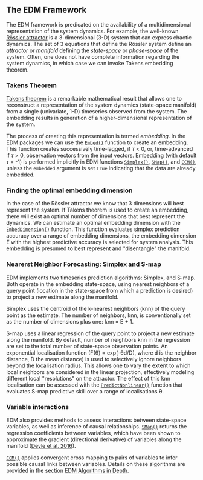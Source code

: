 ## The EDM Framework
The EDM framework is predicated on the availability of a multidimensional
representation of the system dynamics.  For example, the well-known
[Rössler attractor](https://en.wikipedia.org/wiki/R%C3%B6ssler_attractor)
is a 3-dimensional (3-D) system that can express chaotic dynamics.
The set of 3 equations that define the Rössler system define an _attractor_
or _manifold_ defining the _state-space_ or _phase-space_ of the system. 
Often, one does not have complete information regarding the system
dynamics, in which case we can invoke Takens embedding theorem.

### Takens Theorem
[Takens theorem](https://en.wikipedia.org/wiki/Takens%27s_theorem) 
is a remarkable mathematical result that allows one to reconstruct a
representation of the system dynamics (state-space manifold) from a
single (univariate, 1-D) timeseries observed from the system.  The embedding
results in generation of a higher-dimensional representation of the system.

The process of creating this representation is termed _embedding_.  In the
EDM packages we can use the [`Embed()`](../edm_functions/#embeddimension)
function to create an embedding.  This function creates successively
time-lagged, if _τ_ < 0, or, time-advanced if _τ_ > 0, observation vectors
from the input vectors.  Embedding (with default _τ_ = -1) is performed
implicitly in EDM functions [`Simplex()`](../edm_functions/#simplex),
[`SMap()`](../edm_functions/#smap), and [`CCM()`](../edm_functions/#ccm),
unless the `embedded` argument is set `True` indicating that the data are
already embedded.

<!--- ![lorenz-logo](imgs/Lorenz_logo.png){: style="height:200px;width:200px"}--->

### Finding the optimal embedding dimension
In the case of the Rössler attractor we know that 3 dimensions will
best represent the system.  If Takens theorem is used to create an
embedding, there will exist an optimal number of dimensions that best represent
the dynamics.  We can estimate an optimal embedding dimension with the
[`EmbedDimension()`](../edm_functions/#embeddimension) function.
This function evaluates simplex prediction accuracy over a range of embedding
dimensions, the embedding dimension E with the highest predictive accuracy is
selected for system analysis.  This embedding is presumed to best represent
and "disentangle" the manifold.

### Nearerst Neighbor Forecasting: Simplex and S-map
EDM implements two timeseries prediction algorithms: Simplex, and S-map.
Both operate in the embedding state-space, using nearest neighbors
of a query point (location in the state-space from which a prediction is
desired) to project a new estimate along the manifold.

Simplex uses the centroid of the k-nearest neighbors (knn) of the query
point as the estimate.  The number of neighbors, knn, is conventionally
set as the number of dimensions plus one: knn = E + 1. 

S-map uses a linear regression of the query point to project a new
estimate along the manifold.  By default, number of neighbors knn in the
regression are set to the total number of state-space observation points.
An exponential localisation function (F(θ) = exp(-θd/D), where d is the
neighbor distance, D the mean distance) is used to selectively ignore
neighbors beyond the localisation radius.  This allows one to vary the
extent to which local neighbors are considered in the linear projection,
effectively modeling different local "resolutions" on the attractor.
The effect of this knn localisation can be assessed with the
[`PredictNonlinear()`](../edm_functions/#predictnonlinear) function that
evaluates S-map predictive skill over a range of localisations θ.

### Variable interactions
EDM also provides methods to assess interactions between state-space
variables, as well as inference of causal relationships.
[`SMap()`](../edm_functions/#smap) returns the regression coefficients
between variables, which have been shown to approximate the gradient
(directional derivative) of variables along the manifold
([Deyle et al. 2016](https://royalsocietypublishing.org/doi/full/10.1098/rspb.2015.2258)).

[`CCM()`](../edm_functions/#ccm) applies convergent cross mapping
to pairs of variables to infer possible causal links between variables.
Details on these algorithms are provided in the section
[EDM Algorithms in Depth](../algorithms_in_depth).
